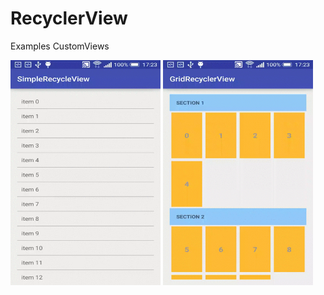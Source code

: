 # RecyclerView

Examples CustomViews

<img src="/screenshots/SimpleRecyclerView.gif" alt="SimpleRecyclerView" title="SimpleRecyclerView" width="240" height="360" />
<img src="/screenshots/GridRecyclerView.gif" alt="GridRecyclerView" title="GridRecyclerView" width="240" height="360" />